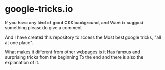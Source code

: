 # google-tricks.io

If you have any kind of good CSS background, and
Want to suggest something please do give a comment

And I have created this repository to access the 
Most best google tricks, "all at one place".

What makes it different from other webpages is it
Has famous and surprising tricks from the beginning
To the end and there is also the explanation of it.
